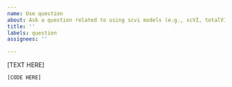 ```yaml
---
name: Use question
about: Ask a question related to using scvi models (e.g., scVI, totalVI, scANVI)
title: ''
labels: question
assignees: ''

---
```


<!-- Describe the question, be sure to specify which model you're referring to -->
[TEXT HERE]


<!-- Code to reproduce (if applicable, else delete the block): -->
```python
[CODE HERE]
```
